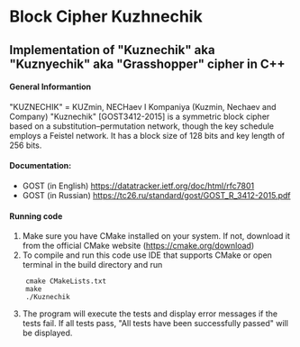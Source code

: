 # Block Cipher Kuzhnechik 
## Implementation of "Kuznechik" aka "Kuznyechik" aka "Grasshopper" cipher in C++

#### General Informantion 
"KUZNECHIK" = KUZmin, NECHaev I Kompaniya (Kuzmin, Nechaev and Company)
"Kuznechik" [GOST3412-2015] is a symmetric block cipher based on a substitution–permutation network, though the key schedule employs a Feistel network. It has a block size of 128 bits and key length of 256 bits.

#### Documentation:

- GOST (in English) https://datatracker.ietf.org/doc/html/rfc7801
- GOST (in Russian) https://tc26.ru/standard/gost/GOST_R_3412-2015.pdf

#### Running code

1. Make sure you have CMake installed on your system. If not, download it from the official CMake website (https://cmake.org/download)
2. To compile and run this code use IDE that supports CMake or open terminal in the build directory and run
```
    cmake CMakeLists.txt 
    make 
    ./Kuznechik
```
3. The program will execute the tests and display error messages if the tests fail. If all tests pass, "All tests have been successfully passed" will be displayed.
